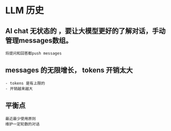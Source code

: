 # LLM 历史 

## AI chat 无状态的 ，要让大模型更好的了解对话，手动管理messages数组。
    将提问和回答都push messages

## messages 的无限增长， tokens 开销太大
    - tokens 是有上限的
    - 开销越来越大

## 平衡点 

    最近最少使用原则
    维护一定轮数的对话